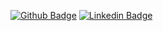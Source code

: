 [![Github Badge](https://img.shields.io/badge/-Github-000?style=for-the-badge&logo=Github&logoColor=white&link=https://github.com/cavalcantelb)](https://github.com/fagnerpsantos)
[![Linkedin Badge](https://img.shields.io/badge/-LinkedIn-blue?style=flat-square&logo=Linkedin&logoColor=white&link=https://www.linkedin.com/in/fagnerpsantos/)](https://www.linkedin.com/in/cavalcantelucas/)
